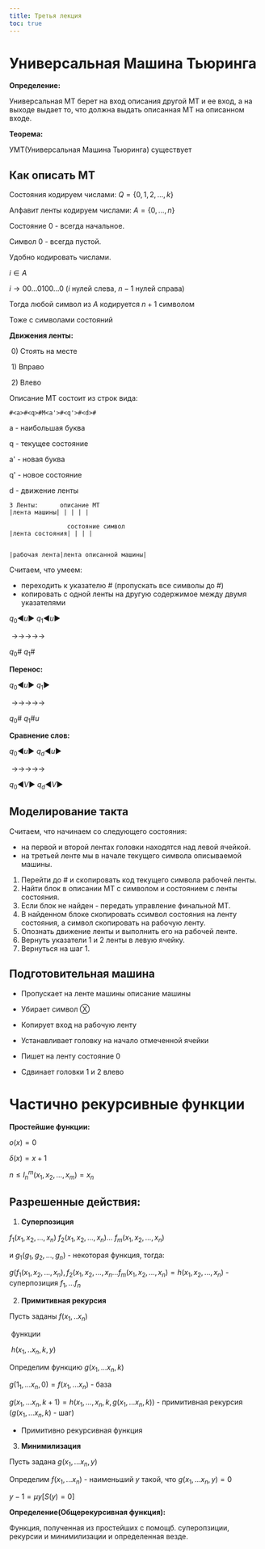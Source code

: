 ```yaml
---
title: Третья лекция
toc: true
---
```


# Универсальная Машина Тьюринга

**Определение:** 

Универсальная МТ берет на вход описания другой МТ и ее вход, а на выходе выдает то, что должна выдать описанная МТ на описанном входе.

**Теорема:** 

УМТ(Универсальная Машина Тьюринга) существует

## Как описать МТ

Состояния кодируем числами: $Q=\{0, 1, 2,..., k\}$

Алфавит ленты кодируем числами: $A=\{0,...,n\}$

Состояние $0$ - всегда начальное.

Символ $0$ - всегда пустой.

Удобно кодировать числами.

$i\in A$

$i→00...0100...0$ ($i$ нулей слева, $n-1$ нулей справа)

Тогда любой символ из $A$ кодируется $n+1$ символом

Тоже с символами состояний

**Движения ленты:**

​	0) Стоять на месте

​	1) Вправо

​	2) Влево

Описание МТ состоит из строк вида:

```
#<a>#<q>#M<a'>#<q'>#<d>#
```

a - наибольшая буква

q - текущее состояние

a' - новая буква

q' - новое состояние

d - движение ленты

```
3 Ленты:      описание МТ
|лента машины| | | | |

                состояние символ
|лента состояния| | | |


|рабочая лента|лента описанной машины|
```

Считаем, что умеем:

* переходить к указателю # (пропускать все символы до #)
* копировать с одной ленты на другую содержимое между двумя указателями

$q_{0}◄u►$                               $q_{1}◄u►$

​                          →→→→→

$q_{0}$#                                           $q_{1}$#

**Перенос:**

$q_{0}◄u►$                               $q_{1}►$

​                          →→→→→

$q_{0}$#                                       $q_{1}$#$u$

**Сравнение слов:**

$q_{0}◄u►$                               $q_{d}◄u►$

​                          →→→→→

$q_{0}◄V►$                               $q_{d}◄V►$

## Моделирование такта

Считаем, что начинаем со следующего состояния:

* на первой и второй лентах головки находятся над левой ячейкой.
* на третьей ленте мы в начале текущего символа описываемой машины.

1.  Перейти до # и скопировать код текущего символа рабочей ленты.
2.  Найти блок в описании МТ с символом и состоянием с ленты состояния.
   1. Если блок не найден - передать управление финальной МТ.
3.  В найденном блоке скопировать ссимвол состояния на ленту состояния, а символ скопировать на рабочую ленту.
4.  Опознать движение ленты и выполнить его на рабочей ленте.
5.  Вернуть указатели 1 и 2 ленты в левую ячейку.
6.  Вернуться на шаг 1.

## Подготовительная машина

* Пропускает на ленте машины описание машины
* Убирает символ $Ⓧ$
* Копирует вход на рабочую ленту
* Устанавливает головку на начало отмеченной ячейки

* Пишет на ленту состояние $0$
* Сдвинает головки 1 и 2 влево

# Частично рекурсивные функции

**Простейшие функции:**

$o(x) = 0$

$\delta (x)=x+1$

$n\leq I_{n}^{m}(x_{1}, x_{2},..., x_{m})=x_{n}$

## Разрешенные действия:

1. **Суперпозиция** 

$f_{1}(x_{1}, x_{2},..., x_{n})$ $f_{2}(x_{1}, x_{2},..., x_{n})$... $f_{m}(x_{1}, x_{2},..., x_{n})$

и $g_{1}(g_{1}, g_{2},..., g_{n})$ - некоторая функция, тогда:

$g(f_{1}(x_{1}, x_{2},..., x_{n}), f_{2}(x_{1}, x_{2},..., x_{n}... f_{m}(x_{1}, x_{2},..., x_{n})=h(x_{1}, x_{2},..., x_{n})$ - суперпозиция $f_{1},...f_{n}$

2. **Примитивная рекурсия**

Пусть заданы $f(x_{1},..x_{n})$

​                                                           функции

​                           $h(x_{1},..x_{n},k,y)$

Определим функцию $g(x_{1},...x_{n},k)$

$g(1_{1},...x_{n},0)=f(x_{1},...x_{n})$ - база

$g(x_{1},...x_{n}, k+1)=h(x_{1},...,x_{n}, k, g(x_{1},...x_{n}, k))$ - примитивная рекурсия ($g(x_{1},...x_{n}, k)$ - шаг)

* Примитивно рекурсивная функция

3. **Минимилизация**

Пусть задана $g(x_{1},...x_{n}, y)$

Определим $f(x_{1},...x_{n})$ - наименьший $у$ такой, что $g(x_{1},...x_{n}, y)=0$

$y-1=\mu y[S(y)=0]$

**Определение(Общерекурсивная функция):**

Функция, полученная из простейших с помощб. суперопзиции, рекурсии и минимилизации и определенная везде.